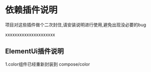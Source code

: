 # 依赖插件说明

项目对这些插件做个二次封住,请安装说明进行使用,避免出现没必要的bug

xxxxxxxxxxxxxxxxxxxxx

## ElementUi插件说明

1.color组件已经重新封装到 compose/color
